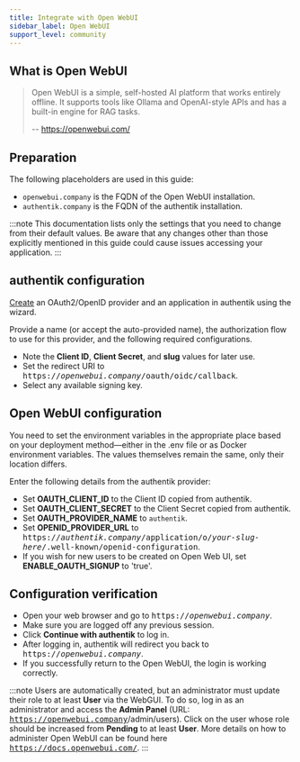 ```yaml
---
title: Integrate with Open WebUI
sidebar_label: Open WebUI
support_level: community
---
```


## What is Open WebUI

> Open WebUI is a simple, self-hosted AI platform that works entirely offline. It supports tools like Ollama and OpenAI-style APIs and has a built-in engine for RAG tasks.
>
> -- https://openwebui.com/

## Preparation

The following placeholders are used in this guide:

- `openwebui.company` is the FQDN of the Open WebUI installation.
- `authentik.company` is the FQDN of the authentik installation.

:::note
This documentation lists only the settings that you need to change from their default values. Be aware that any changes other than those explicitly mentioned in this guide could cause issues accessing your application.
:::

## authentik configuration

[Create](https://docs.goauthentik.io/docs/add-secure-apps/applications/manage_apps#add-new-applications) an OAuth2/OpenID provider and an application in authentik using the wizard.

Provide a name (or accept the auto-provided name), the authorization flow to use for this provider, and the following required configurations.

- Note the **Client ID**, **Client Secret**, and **slug** values for later use.
- Set the redirect URI to <kbd>https://<em>openwebui.company</em>/oauth/oidc/callback</kbd>.
- Select any available signing key.

## Open WebUI configuration

You need to set the environment variables in the appropriate place based on your deployment method—either in the .env file or as Docker environment variables. The values themselves remain the same, only their location differs.

Enter the following details from the authentik provider:

- Set **OAUTH_CLIENT_ID** to the Client ID copied from authentik.
- Set **OAUTH_CLIENT_SECRET** to the Client Secret copied from authentik.
- Set **OAUTH_PROVIDER_NAME** to `authentik`.
- Set **OPENID_PROVIDER_URL** to <kbd>https://<em>authentik.company</em>/application/o/<em>your-slug-here</em>/.well-known/openid-configuration</kbd>.
- If you wish for new users to be created on Open Web UI, set **ENABLE_OAUTH_SIGNUP** to 'true'.

## Configuration verification

- Open your web browser and go to <kbd>https://<em>openwebui.company</em></kbd>.
- Make sure you are logged off any previous session.
- Click **Continue with authentik** to log in.
- After logging in, authentik will redirect you back to <kbd>https://<em>openwebui.company</em></kbd>.
- If you successfully return to the Open WebUI, the login is working correctly.

:::note
Users are automatically created, but an administrator must update their role to at least **User** via the WebGUI.
To do so, log in as an administrator and access the **Admin Panel** (URL: <kbd>https://openwebui.company</kbd>/admin/users).
Click on the user whose role should be increased from **Pending** to at least **User**.
More details on how to administer Open WebUI can be found here <kbd>https://docs.openwebui.com/</kbd>.
:::
